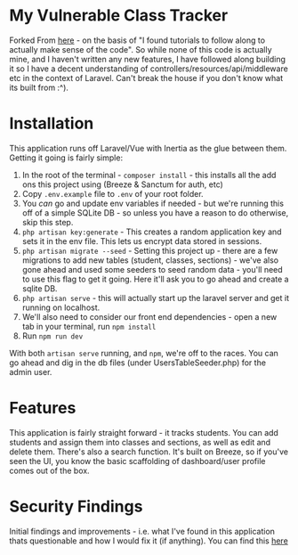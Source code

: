 # My Vulnerable Class Tracker
Forked From [here](https://github.com/tapan288/inertia-vue-tutorial) - on the basis of "I found tutorials to follow along to actually make sense of the code". So while none of this code is actually mine, and I haven't written any new features, I have followed along building it so I have a decent understanding of controllers/resources/api/middleware etc in the context of Laravel. Can't break the house if you don't know what its built from :^). 

# Installation
This application runs off Laravel/Vue with Inertia as the glue between them. Getting it going is fairly simple: 
1. In the root of the terminal - `composer install` - this installs all the add ons this project using (Breeze & Sanctum for auth, etc)
2. Copy `.env.example` file to `.env` of your root folder.
3. You *can* go and update env variables if needed - but we're running this off of a simple SQLite DB - so unless you have a reason to do otherwise, skip this step.
4. `php artisan key:generate` - This creates a random application key and sets it in the env file. This lets us encrypt data stored in sessions. 
5. `php artisan migrate --seed` - Setting this project up - there are a few migrations to add new tables (student, classes, sections) - we've also gone ahead and used some seeders to seed random data - you'll need to use this flag to get it going. Here it'll ask you to go ahead and create a sqlite DB.
6. `php artisan serve` - this will actually start up the laravel server and get it running on localhost. 
7. We'll also need to consider our front end dependencies - open a new tab in your terminal, run `npm install`
8. Run `npm run dev`

With both `artisan serve` running, and `npm`, we're off to the races. You can go ahead and dig in the db files (under UsersTableSeeder.php) for the admin user.

# Features
This application is fairly straight forward - it tracks students. You can add students and assign them into classes and sections, as well as edit and delete them. There's also a search function. It's built on Breeze, so if you've seen the UI, you know the basic scaffolding of dashboard/user profile comes out of the box. 

# Security Findings
Initial findings and improvements - i.e. what I've found in this application thats questionable and how I would fix it (if anything). You can find this [here](https://github.com/JJedrasik/vulnerable-interia-vue-tutorial/blob/master/Security%20Review/Secreview.pdf)

